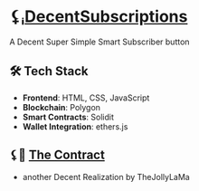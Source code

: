 # ⚸ᵢ[DecentSubscriptions](https://TheJollyLaMa.github.io/DecentSubscriptions/)

A Decent Super Simple Smart Subscriber button

## 🛠️ **Tech Stack**
- **Frontend**: HTML, CSS, JavaScript
- **Blockchain**: Polygon
- **Smart Contracts**: Solidit
- **Wallet Integration**: ethers.js

## ⚸📜 [The Contract](https://polygonscan.com/address/0x8C6E80B510216840f4eFf18D6d2A9bD81f38e6CC#events)

* another Decent Realization by TheJollyLaMa 